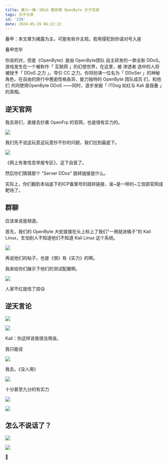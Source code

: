 ```yaml
---
title: 暴力一锤：DDoS 服务商 OpenByte 乐子实录
tags: 乐子分享
id: '239'
date: 2024-05-29 06:22:22
---
```


叠甲：本文章为揭露为主，可能有些许主观。若用侵犯到你请对号入座

叠甲完毕

你说的对，但是《OpenByte》是由 OpenByte团队 自主研发的一款全新 DDoS。游戏发生在一个被称作「 互联网 」的幻想世界，在这里，被 渗透者 选中的人将被授予「 DDoS 之力 」，导引 CC 之力。你将扮演一位名为「 DDoSer 」的神秘角色，在自由的旅行中邂逅性格各异、能力独特的 OpenByte 团队成员 们，和他们 共同使用OpenByte DDoS ——同时，逐步发掘「 ITDog 如红与 Kali 是我叠 」的真相。​

## 逆天官网

我去哥们，直接去抄袭 OpenFrp 的官网，也是很有实力的。

![](https://blog.ymbit.cn/wp-content/uploads/2024/05/图片-1-1024x550.png)

我们先不说这玩意这玩意抄不抄的问题，我们拉到最底下。

![](https://blog.ymbit.cn/wp-content/uploads/2024/05/图片-2.png)

《网上有害信息举报专区》，这下自首了。

然后你们猜猜那个 "Server DDos" 跳转链接是什么。

实际上，你们翻到本站底下的ICP备案号的跳转链接，诶~是一样的~工信部官网成靶场了。

## 群聊

应该来说是频道。

首先，我们的 OpenByte 大蛇直接在头上标上了我们"一用就进橘子"的 Kali Linux，生怕别人不知道他们不知道 Kali Linux 这个系统。

![](https://blog.ymbit.cn/wp-content/uploads/2024/05/图片-3-1024x683.png)

再说他们的帖子。也是《很》有《实力》的啊。

我来给你们展示下他们的测试配置啊。

![](https://blog.ymbit.cn/wp-content/uploads/2024/05/图片-4-1024x361.png)

人家不红就怪了捏😋

## 逆天言论

![](https://blog.ymbit.cn/wp-content/uploads/2024/05/图片-5.png)

![](https://blog.ymbit.cn/wp-content/uploads/2024/05/图片-6.png)

Kali：你这样说我很没用诶。

我只能说

![](https://blog.ymbit.cn/wp-content/uploads/2024/05/图片-7.png)

我去，《没人用》

![](https://blog.ymbit.cn/wp-content/uploads/2024/05/图片-8.png)

十分甚至九分的有实力

![](https://blog.ymbit.cn/wp-content/uploads/2024/05/d15eb9faad939df9d537b1b6a1c96890.jpg)

![](https://blog.ymbit.cn/wp-content/uploads/2024/05/089c5b124c3fa17bf8c2fdd1bd1117ac.png)

## 怎么不说话了？

![](https://blog.ymbit.cn/wp-content/uploads/2024/05/图片-9.png)

![](https://blog.ymbit.cn/wp-content/uploads/2024/05/图片-10.png)

🤣